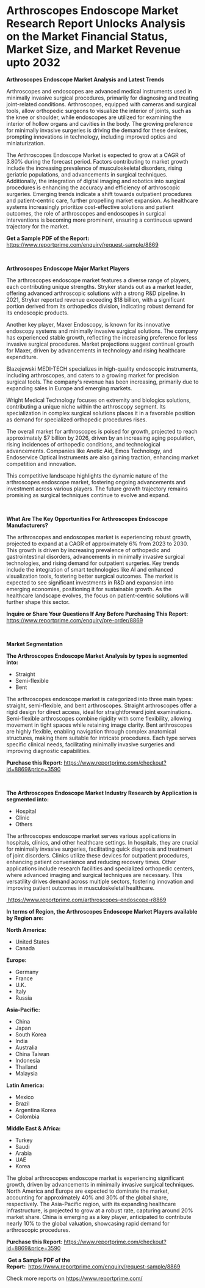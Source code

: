 <p><h1>Arthroscopes Endoscope Market Research Report Unlocks Analysis on the Market Financial Status, Market Size, and Market Revenue upto 2032</h1></p><p><strong>Arthroscopes Endoscope Market Analysis and Latest Trends</strong></p>
<p><p>Arthroscopes and endoscopes are advanced medical instruments used in minimally invasive surgical procedures, primarily for diagnosing and treating joint-related conditions. Arthroscopes, equipped with cameras and surgical tools, allow orthopedic surgeons to visualize the interior of joints, such as the knee or shoulder, while endoscopes are utilized for examining the interior of hollow organs and cavities in the body. The growing preference for minimally invasive surgeries is driving the demand for these devices, prompting innovations in technology, including improved optics and miniaturization.</p><p>The Arthroscopes Endoscope Market is expected to grow at a CAGR of 3.80% during the forecast period. Factors contributing to market growth include the increasing prevalence of musculoskeletal disorders, rising geriatric populations, and advancements in surgical techniques. Additionally, the integration of digital imaging and robotics into surgical procedures is enhancing the accuracy and efficiency of arthroscopic surgeries. Emerging trends indicate a shift towards outpatient procedures and patient-centric care, further propelling market expansion. As healthcare systems increasingly prioritize cost-effective solutions and patient outcomes, the role of arthroscopes and endoscopes in surgical interventions is becoming more prominent, ensuring a continuous upward trajectory for the market.</p></p>
<p><strong>Get a Sample PDF of the Report:&nbsp;</strong> <a href="https://www.reportprime.com/enquiry/request-sample/8869?utm_campaign=3559&utm_medium=2&utm_source=Github&utm_content=ia&utm_term=20032025&utm_id=arthroscopes-endoscope">https://www.reportprime.com/enquiry/request-sample/8869</a></p>
<p>&nbsp;</p>
<p><strong>Arthroscopes Endoscope Major Market Players</strong></p>
<p><p>The arthroscopes endoscope market features a diverse range of players, each contributing unique strengths. Stryker stands out as a market leader, offering advanced arthroscopic solutions with a strong R&D pipeline. In 2021, Stryker reported revenue exceeding $18 billion, with a significant portion derived from its orthopedics division, indicating robust demand for its endoscopic products.</p><p>Another key player, Maxer Endoscopy, is known for its innovative endoscopy systems and minimally invasive surgical solutions. The company has experienced stable growth, reflecting the increasing preference for less invasive surgical procedures. Market projections suggest continual growth for Maxer, driven by advancements in technology and rising healthcare expenditure.</p><p>Blazejewski MEDI-TECH specializes in high-quality endoscopic instruments, including arthroscopes, and caters to a growing market for precision surgical tools. The company's revenue has been increasing, primarily due to expanding sales in Europe and emerging markets.</p><p>Wright Medical Technology focuses on extremity and biologics solutions, contributing a unique niche within the arthroscopy segment. Its specialization in complex surgical solutions places it in a favorable position as demand for specialized orthopedic procedures rises.</p><p>The overall market for arthroscopes is poised for growth, projected to reach approximately $7 billion by 2026, driven by an increasing aging population, rising incidences of orthopedic conditions, and technological advancements. Companies like Anetic Aid, Emos Technology, and Endoservice Optical Instruments are also gaining traction, enhancing market competition and innovation.</p><p>This competitive landscape highlights the dynamic nature of the arthroscopes endoscope market, fostering ongoing advancements and investment across various players. The future growth trajectory remains promising as surgical techniques continue to evolve and expand.</p></p>
<p>&nbsp;</p>
<p><strong>What Are The Key Opportunities For Arthroscopes Endoscope Manufacturers?</strong></p>
<p><p>The arthroscopes and endoscopes market is experiencing robust growth, projected to expand at a CAGR of approximately 6% from 2023 to 2030. This growth is driven by increasing prevalence of orthopedic and gastrointestinal disorders, advancements in minimally invasive surgical technologies, and rising demand for outpatient surgeries. Key trends include the integration of smart technologies like AI and enhanced visualization tools, fostering better surgical outcomes. The market is expected to see significant investments in R&D and expansion into emerging economies, positioning it for sustainable growth. As the healthcare landscape evolves, the focus on patient-centric solutions will further shape this sector.</p></p>
<p><strong>Inquire or Share Your Questions If Any Before Purchasing This Report:</strong> <a href="https://www.reportprime.com/enquiry/pre-order/8869?utm_campaign=3559&utm_medium=2&utm_source=Github&utm_content=ia&utm_term=20032025&utm_id=arthroscopes-endoscope">https://www.reportprime.com/enquiry/pre-order/8869</a></p>
<p>&nbsp;</p>
<p><strong>Market Segmentation</strong></p>
<p><strong>The Arthroscopes Endoscope Market Analysis by types is segmented into:</strong></p>
<p><ul><li>Straight</li><li>Semi-flexible</li><li>Bent</li></ul></p>
<p><p>The arthroscopes endoscope market is categorized into three main types: straight, semi-flexible, and bent arthroscopes. Straight arthroscopes offer a rigid design for direct access, ideal for straightforward joint examinations. Semi-flexible arthroscopes combine rigidity with some flexibility, allowing movement in tight spaces while retaining image clarity. Bent arthroscopes are highly flexible, enabling navigation through complex anatomical structures, making them suitable for intricate procedures. Each type serves specific clinical needs, facilitating minimally invasive surgeries and improving diagnostic capabilities.</p></p>
<p><strong>Purchase this Report:&nbsp;</strong><a href="https://www.reportprime.com/checkout?id=8869&price=3590&utm_campaign=3559&utm_medium=2&utm_source=Github&utm_content=ia&utm_term=20032025&utm_id=arthroscopes-endoscope">https://www.reportprime.com/checkout?id=8869&price=3590</a></p>
<p>&nbsp;</p>
<p><strong>The Arthroscopes Endoscope Market Industry Research by Application is segmented into:</strong></p>
<p><ul><li>Hospital</li><li>Clinic</li><li>Others</li></ul></p>
<p><p>The arthroscopes endoscope market serves various applications in hospitals, clinics, and other healthcare settings. In hospitals, they are crucial for minimally invasive surgeries, facilitating quick diagnosis and treatment of joint disorders. Clinics utilize these devices for outpatient procedures, enhancing patient convenience and reducing recovery times. Other applications include research facilities and specialized orthopedic centers, where advanced imaging and surgical techniques are necessary. This versatility drives demand across multiple sectors, fostering innovation and improving patient outcomes in musculoskeletal healthcare.</p></p>
<p><a href="https://www.reportprime.com/arthroscopes-endoscope-r8869?utm_campaign=3559&utm_medium=2&utm_source=Github&utm_content=ia&utm_term=20032025&utm_id=arthroscopes-endoscope">&nbsp;https://www.reportprime.com/arthroscopes-endoscope-r8869</a></p>
<p><strong>In terms of Region, the Arthroscopes Endoscope Market Players available by Region are:</strong></p>
<p>
    <p> <strong> North America: </strong>
        <ul>
            <li>United States</li>
            <li>Canada</li>
        </ul>
        </p> 
    <p> <strong> Europe: </strong>
        <ul>
            <li>Germany</li>
            <li>France</li>
            <li>U.K.</li>
            <li>Italy</li>
            <li>Russia</li>
        </ul>
        </p> 
    <p> <strong> Asia-Pacific: </strong>
        <ul>
            <li>China</li>
            <li>Japan</li>
            <li>South Korea</li>
            <li>India</li>
            <li>Australia</li>
            <li>China Taiwan</li>
            <li>Indonesia</li>
            <li>Thailand</li>
            <li>Malaysia</li>
        </ul>
        </p> 
    <p> <strong> Latin America: </strong>
        <ul>
            <li>Mexico</li>
            <li>Brazil</li>
            <li>Argentina Korea</li>
            <li>Colombia</li>
        </ul>
        </p> 
    <p> <strong> Middle East & Africa: </strong>
        <ul>
            <li>Turkey</li>
            <li>Saudi</li>
            <li>Arabia</li>
            <li>UAE</li>
            <li>Korea</li>
        </ul>
    </p>
    </p>
<p><p>The global arthroscopes endoscope market is experiencing significant growth, driven by advancements in minimally invasive surgical techniques. North America and Europe are expected to dominate the market, accounting for approximately 40% and 30% of the global share, respectively. The Asia-Pacific region, with its expanding healthcare infrastructure, is projected to grow at a robust rate, capturing around 20% market share. China is emerging as a key player, anticipated to contribute nearly 10% to the global valuation, showcasing rapid demand for arthroscopic procedures.</p></p>
<p><strong>Purchase this Report: </strong><a href="https://www.reportprime.com/checkout?id=8869&price=3590&utm_campaign=3559&utm_medium=2&utm_source=Github&utm_content=ia&utm_term=20032025&utm_id=arthroscopes-endoscope">https://www.reportprime.com/checkout?id=8869&price=3590</a></p>
<p>&nbsp;<strong>Get a Sample PDF of the Report:&nbsp;&nbsp;</strong><a href="https://www.reportprime.com/enquiry/request-sample/8869?utm_campaign=3559&utm_medium=2&utm_source=Github&utm_content=ia&utm_term=20032025&utm_id=arthroscopes-endoscope">https://www.reportprime.com/enquiry/request-sample/8869</a></p>
<p><strong></strong></p>
<p>Check more reports on <a href="https://www.reportprime.com/?utm_campaign=3559&utm_medium=2&utm_source=Github&utm_content=ia&utm_term=20032025&utm_id=arthroscopes-endoscope">https://www.reportprime.com/</a></p>